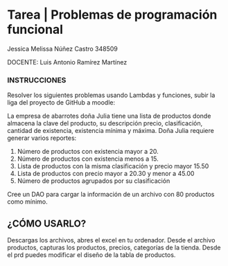 # Tarea | Problemas de programación funcional

Jessica Melissa Núñez Castro 348509

DOCENTE: Luis Antonio Ramírez Martínez

### INSTRUCCIONES

Resolver los siguientes problemas usando Lambdas y funciones, subir la liga del proyecto de GitHub a moodle:

La empresa de abarrotes doña Julia tiene una lista de productos donde almacena la clave del producto, su descripción precio, clasificación, cantidad de existencia, existencia mínima y máxima. Doña Julia requiere generar varios reportes:

1) Número de productos con existencia mayor a 20.
2) Número de productos con existencia menos a 15.
3) Lista de productos con la misma clasificación y precio mayor 15.50
4) Lista de productos con precio mayor a 20.30 y menor a 45.00
5) Número de productos agrupados por su clasificación

Cree un DAO para cargar la información de un archivo con 80 productos como mínimo.


## ¿CÓMO USARLO?

Descargas los archivos, abres el excel en tu ordenador. Desde el archivo productos, capturas los productos, precios, categorías de la tienda. Desde el prd puedes modificar el diseño de la tabla de productos.
